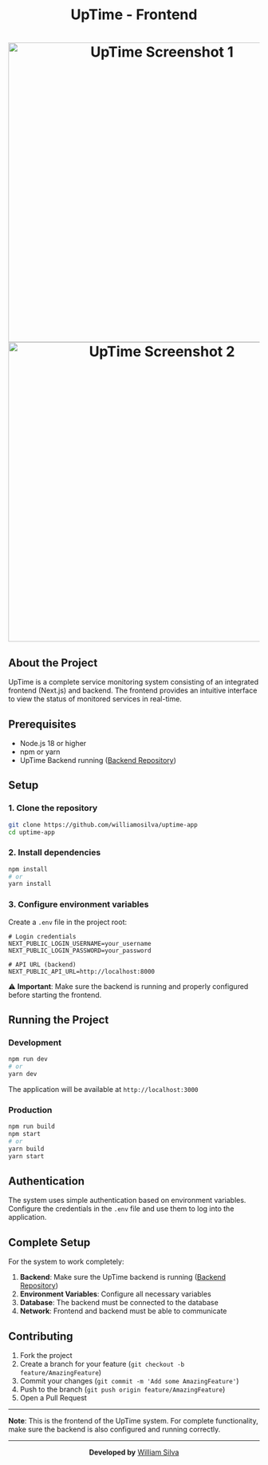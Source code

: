 <div align="center">
  <h1> UpTime - Frontend <h1/>
  <img  src="https://i.imgur.com/WbLnrw0.png" alt="UpTime Screenshot 1" width="600"/>
  <br/>
  <img src="https://i.imgur.com/eot4o4g.png" alt="UpTime Screenshot 2" width="600"/>
</div>

## About the Project

UpTime is a complete service monitoring system consisting of an integrated frontend (Next.js) and backend. The frontend provides an intuitive interface to view the status of monitored services in real-time.

## Prerequisites

- Node.js 18 or higher
- npm or yarn
- UpTime Backend running ([Backend Repository](https://github.com/your-username/uptime-backend))

## Setup

### 1. Clone the repository
```bash
git clone https://github.com/williamosilva/uptime-app
cd uptime-app
```

### 2. Install dependencies
```bash
npm install
# or
yarn install
```

### 3. Configure environment variables
Create a `.env` file in the project root:

```env
# Login credentials
NEXT_PUBLIC_LOGIN_USERNAME=your_username
NEXT_PUBLIC_LOGIN_PASSWORD=your_password

# API URL (backend)
NEXT_PUBLIC_API_URL=http://localhost:8000

```

⚠️ **Important**: Make sure the backend is running and properly configured before starting the frontend.

## Running the Project

### Development
```bash
npm run dev
# or
yarn dev
```

The application will be available at `http://localhost:3000`

### Production
```bash
npm run build
npm start
# or
yarn build
yarn start
```

## Authentication

The system uses simple authentication based on environment variables. Configure the credentials in the `.env` file and use them to log into the application.

## Complete Setup

For the system to work completely:

1. **Backend**: Make sure the UpTime backend is running ([Backend Repository](https://github.com/williamosilva/uptime-api))
2. **Environment Variables**: Configure all necessary variables
3. **Database**: The backend must be connected to the database
4. **Network**: Frontend and backend must be able to communicate

## Contributing

1. Fork the project
2. Create a branch for your feature (`git checkout -b feature/AmazingFeature`)
3. Commit your changes (`git commit -m 'Add some AmazingFeature'`)
4. Push to the branch (`git push origin feature/AmazingFeature`)
5. Open a Pull Request



---

**Note**: This is the frontend of the UpTime system. For complete functionality, make sure the backend is also configured and running correctly.

---

<div align="center">
  
**Developed by** [William Silva](https://williamsilva.dev)

</div>
